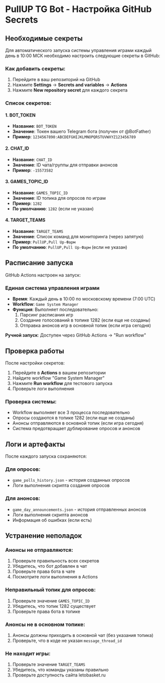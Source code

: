 # PullUP TG Bot - Настройка GitHub Secrets

## Необходимые секреты

Для автоматического запуска системы управления играми каждый день в 10:00 МСК необходимо настроить следующие секреты в GitHub:

### Как добавить секреты:

1. Перейдите в ваш репозиторий на GitHub
2. Нажмите **Settings** → **Secrets and variables** → **Actions**
3. Нажмите **New repository secret** для каждого секрета

### Список секретов:

#### 1. BOT_TOKEN
- **Название**: `BOT_TOKEN`
- **Значение**: Токен вашего Telegram бота (получен от @BotFather)
- **Пример**: `1234567890:ABCDEFGHIJKLMNOPQRSTUVWXYZ123456789`

#### 2. CHAT_ID
- **Название**: `CHAT_ID`
- **Значение**: ID чата/группы для отправки анонсов
- **Пример**: `-15573582`

#### 3. GAMES_TOPIC_ID
- **Название**: `GAMES_TOPIC_ID`
- **Значение**: ID топика для опросов по играм
- **Пример**: `1282`
- **По умолчанию**: `1282` (если не указан)

#### 4. TARGET_TEAMS
- **Название**: `TARGET_TEAMS`
- **Значение**: Список команд для мониторинга (через запятую)
- **Пример**: `PullUP,Pull Up-Фарм`
- **По умолчанию**: `PullUP,Pull Up-Фарм` (если не указан)

## Расписание запуска

GitHub Actions настроен на запуск:

### Единая система управления играми
- **Время**: Каждый день в 10:00 по московскому времени (7:00 UTC)
- **Workflow**: `Game System Manager`
- **Функция**: Выполняет последовательно:
  1. Парсинг расписания игр
  2. Создание голосований в топике 1282 (если еще не созданы)
  3. Отправка анонсов игр в основной топик (если игра сегодня)

**Ручной запуск**: Доступен через GitHub Actions → "Run workflow"

## Проверка работы

После настройки секретов:

1. Перейдите в **Actions** в вашем репозитории
2. Найдите workflow "Game System Manager"
3. Нажмите **Run workflow** для тестового запуска
4. Проверьте логи выполнения

### Проверка системы:
- Workflow выполняет все 3 процесса последовательно
- Опросы создаются в топике 1282 (если еще не созданы)
- Анонсы отправляются в основной топик (если игра сегодня)
- Система предотвращает дублирование опросов и анонсов

## Логи и артефакты

После каждого запуска сохраняются:

### Для опросов:
- `game_polls_history.json` - история созданных опросов
- Логи выполнения скрипта создания опросов

### Для анонсов:
- `game_day_announcements.json` - история отправленных анонсов
- Логи выполнения скрипта анонсов
- Информация об ошибках (если есть)

## Устранение неполадок

### Анонсы не отправляются:
1. Проверьте правильность всех секретов
2. Убедитесь, что бот добавлен в чат
3. Проверьте права бота в чате
4. Посмотрите логи выполнения в Actions

### Неправильный топик для опросов:
1. Проверьте значение `GAMES_TOPIC_ID`
2. Убедитесь, что топик 1282 существует
3. Проверьте права бота в топике

### Анонсы не в основном топике:
1. Анонсы должны приходить в основной чат (без указания топика)
2. Проверьте, что в коде не указан `message_thread_id`

### Не находит игры:
1. Проверьте значение `TARGET_TEAMS`
2. Убедитесь, что команды указаны правильно
3. Проверьте доступность сайта letobasket.ru
